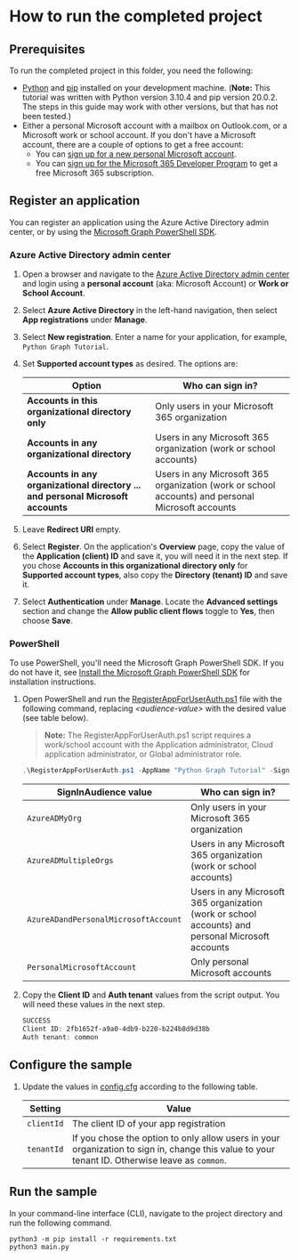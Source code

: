 # How to run the completed project

## Prerequisites

To run the completed project in this folder, you need the following:

- [Python](https://www.python.org/) and [pip](https://pip.pypa.io/en/stable/) installed on your development machine. (**Note:** This tutorial was written with Python version 3.10.4 and pip version 20.0.2. The steps in this guide may work with other versions, but that has not been tested.)
- Either a personal Microsoft account with a mailbox on Outlook.com, or a Microsoft work or school account. If you don't have a Microsoft account, there are a couple of options to get a free account:
  - You can [sign up for a new personal Microsoft account](https://signup.live.com/signup?wa=wsignin1.0&rpsnv=12&ct=1454618383&rver=6.4.6456.0&wp=MBI_SSL_SHARED&wreply=https://mail.live.com/default.aspx&id=64855&cbcxt=mai&bk=1454618383&uiflavor=web&uaid=b213a65b4fdc484382b6622b3ecaa547&mkt=E-US&lc=1033&lic=1).
  - You can [sign up for the Microsoft 365 Developer Program](https://developer.microsoft.com/microsoft-365/dev-program) to get a free Microsoft 365 subscription.

## Register an application

You can register an application using the Azure Active Directory admin center, or by using the [Microsoft Graph PowerShell SDK](https://learn.microsoft.com/graph/powershell/get-started).

### Azure Active Directory admin center

1. Open a browser and navigate to the [Azure Active Directory admin center](https://aad.portal.azure.com) and login using a **personal account** (aka: Microsoft Account) or **Work or School Account**.

1. Select **Azure Active Directory** in the left-hand navigation, then select **App registrations** under **Manage**.

1. Select **New registration**. Enter a name for your application, for example, `Python Graph Tutorial`.

1. Set **Supported account types** as desired. The options are:

    | Option | Who can sign in? |
    |--------|------------------|
    | **Accounts in this organizational directory only** | Only users in your Microsoft 365 organization |
    | **Accounts in any organizational directory** | Users in any Microsoft 365 organization (work or school accounts) |
    | **Accounts in any organizational directory ... and personal Microsoft accounts** | Users in any Microsoft 365 organization (work or school accounts) and personal Microsoft accounts |

1. Leave **Redirect URI** empty.

1. Select **Register**. On the application's **Overview** page, copy the value of the **Application (client) ID** and save it, you will need it in the next step. If you chose **Accounts in this organizational directory only** for **Supported account types**, also copy the **Directory (tenant) ID** and save it.

1. Select **Authentication** under **Manage**. Locate the **Advanced settings** section and change the **Allow public client flows** toggle to **Yes**, then choose **Save**.

### PowerShell

To use PowerShell, you'll need the Microsoft Graph PowerShell SDK. If you do not have it, see [Install the Microsoft Graph PowerShell SDK](https://learn.microsoft.com/graph/powershell/installation) for installation instructions.

1. Open PowerShell and run the [RegisterAppForUserAuth.ps1](RegisterAppForUserAuth.ps1) file with the following command, replacing *&lt;audience-value&gt;* with the desired value (see table below).

    > **Note:** The RegisterAppForUserAuth.ps1 script requires a work/school account with the Application administrator, Cloud application administrator, or Global administrator role.

    ```powershell
    .\RegisterAppForUserAuth.ps1 -AppName "Python Graph Tutorial" -SignInAudience <audience-value>
    ```

    | SignInAudience value | Who can sign in? |
    |----------------------|------------------|
    | `AzureADMyOrg` | Only users in your Microsoft 365 organization |
    | `AzureADMultipleOrgs` | Users in any Microsoft 365 organization (work or school accounts) |
    | `AzureADandPersonalMicrosoftAccount` | Users in any Microsoft 365 organization (work or school accounts) and personal Microsoft accounts |
    | `PersonalMicrosoftAccount` | Only personal Microsoft accounts |

1. Copy the **Client ID** and **Auth tenant** values from the script output. You will need these values in the next step.

    ```powershell
    SUCCESS
    Client ID: 2fb1652f-a9a0-4db9-b220-b224b8d9d38b
    Auth tenant: common
    ```

## Configure the sample

1. Update the values in [config.cfg](./graphtutorial/config.cfg) according to the following table.

    | Setting | Value |
    |---------|-------|
    | `clientId` | The client ID of your app registration |
    | `tenantId` | If you chose the option to only allow users in your organization to sign in, change this value to your tenant ID. Otherwise leave as `common`. |

## Run the sample

In your command-line interface (CLI), navigate to the project directory and run the following command.

```Shell
python3 -m pip install -r requirements.txt
python3 main.py
```
